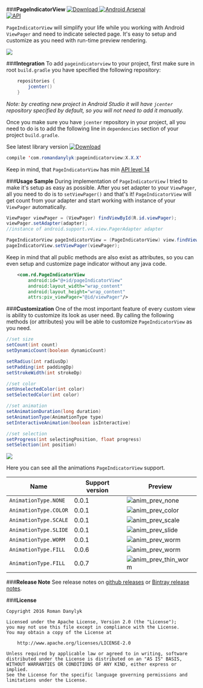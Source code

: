 
###**PageIndicatorView**
[ ![Download](https://api.bintray.com/packages/romandanylyk/maven/pageindicatorview/images/download.svg) ](https://bintray.com/romandanylyk/maven/pageindicatorview/_latestVersion)[![Android Arsenal](https://img.shields.io/badge/Android%20Arsenal-PageIndicatorView-green.svg?style=true)](https://android-arsenal.com/details/1/4555)  
[![API](https://img.shields.io/badge/API-14%2B-brightgreen.svg?style=flat)](https://android-arsenal.com/api?level=14)


`PageIndicatorView` will simplify your life while you working with Android `ViewPager` and need to indicate selected page. It's easy to setup and customize as you need with run-time preview rendering.

![](https://github.com/romandanylyk/PageIndicatorView/blob/master/assets/animation_worm.gif?raw=true)

###**Integration**
To add `pageindicatorview` to your project, first make sure in root `build.gradle` you have specified the following repository:
```java
    repositories {
        jcenter()
    }
```
*Note: by creating new project in Android Studio it will have `jcenter` repository specified by default, so you will not need to add it manually.* 

Once you make sure you have `jcenter` repository in your project, all you need to do is to add the following line in `dependencies` section of your project `build.gradle`.
 
See latest library version [ ![Download](https://api.bintray.com/packages/romandanylyk/maven/pageindicatorview/images/download.svg) ](https://bintray.com/romandanylyk/maven/pageindicatorview/_latestVersion)
```java
compile 'com.romandanylyk:pageindicatorview:X.X.X'
```
Keep in mind, that `PageIndicatorView` has min [API level 14](https://developer.android.com/about/dashboards/index.html)

###**Usage Sample**
During implementation of `PageIndicatorView` I tried to make it's setup as easy as possible. 
After you set adapter to your `ViewPager`, all you need to do is to `setViewPager()` and that's it! `PageIndicatorView` will get count from your adapter and start working with instance of your `ViewPager` automatically.  

```java
ViewPager viewPager = (ViewPager) findViewById(R.id.viewPager);
viewPager.setAdapter(adapter);
//instance of android.support.v4.view.PagerAdapter adapter

PageIndicatorView pageIndicatorView = (PageIndicatorView) view.findViewById(R.id.pageIndicatorView);
pageIndicatorView.setViewPager(viewPager);
```

Keep in mind that all public methods are also exist as attributes, so you can even setup and customize page indicator without any java code. 

```xml
    <com.rd.PageIndicatorView
        android:id="@+id/pageIndicatorView"
        android:layout_width="wrap_content"
        android:layout_height="wrap_content"
        attrs:piv_viewPager="@id/viewPager"/>
```

###**Customization**
One of the most important feature of every custom view is ability to customize its look as user need. By calling the following methods (or attributes) you will be able to customize `PageIndicatorView` as you need.

```java
//set size
setCount(int count)
setDynamicCount(boolean dynamicCount)

setRadius(int radiusDp)
setPadding(int paddingDp)
setStrokeWidth(int strokeDp)

//set color
setUnselectedColor(int color)
setSelectedColor(int color)

//set animation
setAnimationDuration(long duration)
setAnimationType(AnimationType type)
setInteractiveAnimation(boolean isInteractive)

//set selection
setProgress(int selectingPosition, float progress)
setSelection(int position)
```

![](https://github.com/romandanylyk/PageIndicatorView/blob/master/assets/prev_attributes.gif?raw=true)

Here you can see all the animations `PageIndicatorView` support.

Name| Support version| Preview
-------- | --- | ---
`AnimationType.NONE`| 0.0.1 | ![anim_prev_none](https://raw.githubusercontent.com/romandanylyk/PageIndicatorView/master/assets/anim_prev_none.gif)
`AnimationType.COLOR`| 0.0.1 |![anim_prev_color](https://raw.githubusercontent.com/romandanylyk/PageIndicatorView/master/assets/anim_prev_color.gif)
`AnimationType.SCALE`| 0.0.1 |![anim_prev_scale](https://raw.githubusercontent.com/romandanylyk/PageIndicatorView/master/assets/anim_prev_scale.gif)
`AnimationType.SLIDE`| 0.0.1 |![anim_prev_slide](https://raw.githubusercontent.com/romandanylyk/PageIndicatorView/master/assets/anim_prev_slide.gif)
`AnimationType.WORM`| 0.0.1 |![anim_prev_worm](https://raw.githubusercontent.com/romandanylyk/PageIndicatorView/master/assets/anim_prev_worm.gif)
`AnimationType.FILL`| 0.0.6 |![anim_prev_worm](https://raw.githubusercontent.com/romandanylyk/PageIndicatorView/master/assets/anim_prev_fill.gif)
`AnimationType.FILL`| 0.0.7 |![anim_prev_thin_worm](https://raw.githubusercontent.com/romandanylyk/PageIndicatorView/master/assets/anim_prev_thin_worm.gif)

###**Release Note**
See release notes on [github releases](https://github.com/romandanylyk/PageIndicatorView/releases) or [Bintray release notes](https://bintray.com/romandanylyk/maven/pageindicatorview#release).

###**License**

    Copyright 2016 Roman Danylyk
    
    Licensed under the Apache License, Version 2.0 (the "License");
    you may not use this file except in compliance with the License.
    You may obtain a copy of the License at
    
        http://www.apache.org/licenses/LICENSE-2.0
    
    Unless required by applicable law or agreed to in writing, software
    distributed under the License is distributed on an "AS IS" BASIS,
    WITHOUT WARRANTIES OR CONDITIONS OF ANY KIND, either express or implied.
    See the License for the specific language governing permissions and
    limitations under the License.


